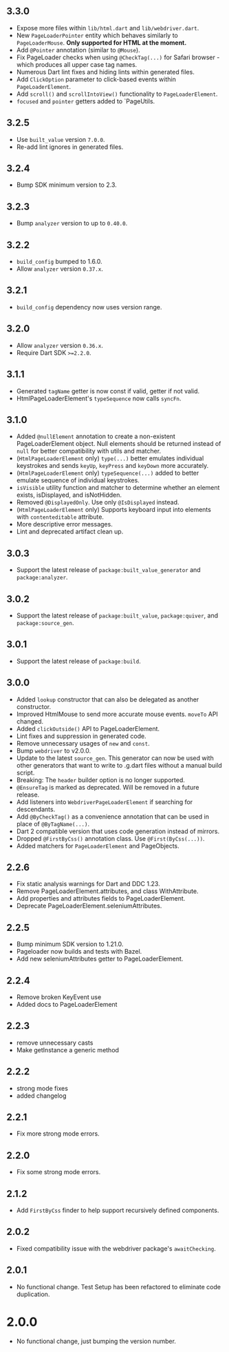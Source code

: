 ## 3.3.0

- Expose more files within `lib/html.dart` and `lib/webdriver.dart`.
- New `PageLoaderPointer` entity which behaves similarly to `PageLoaderMouse`. **Only supported for HTML at the moment.**
- Add `@Pointer` annotation (similar to `@Mouse`).
- Fix PageLoader checks when using `@CheckTag(...)` for Safari browser - which produces all upper case tag names.
- Numerous Dart lint fixes and hiding lints within generated files.
- Add `ClickOption` parameter to click-based events within `PageLoaderElement`.
- Add `scroll()` and `scrollIntoView()` functionality to `PageLoaderElement`.
- `focused` and `pointer` getters added to `PageUtils.

## 3.2.5

- Use `built_value` version `7.0.0`.
- Re-add lint ignores in generated files.

## 3.2.4
- Bump SDK minimum version to 2.3.

## 3.2.3
- Bump `analyzer` version to up to `0.40.0`.

## 3.2.2

- `build_config` bumped to 1.6.0.
- Allow `analyzer` version `0.37.x`.

## 3.2.1

- `build_config` dependency now uses version range.

## 3.2.0

- Allow `analyzer` version `0.36.x`.
- Require Dart SDK `>=2.2.0`.

## 3.1.1

- Generated `tagName` getter is now const if valid, getter if not valid.
- HtmlPageLoaderElement's `typeSequence` now calls `syncFn`.

## 3.1.0

- Added `@nullElement` annotation to create a non-existent PageLoaderElement object. 
  Null elements should be returned instead of `null` for better compatibility with
  utils and matcher.
- (`HtmlPageLoaderElement` only) `type(...)` better emulates individual keystrokes and sends
  `keyUp`, `keyPress` and `keyDown` more accurately.
- (`HtmlPageLoaderElement` only) `typeSequence(...)` added to better emulate sequence of
  individual keystrokes.
- `isVisible` utility function and matcher to determine whether an element exists,
  isDisplayed, and isNotHidden.
- Removed `@DisplayedOnly`. Use only `@IsDisplayed` instead.
- (`HtmlPageLoaderElement` only) Supports keyboard input into elements with 
  `contenteditable` attribute.
- More descriptive error messages.
- Lint and deprecated artifact clean up.

## 3.0.3

- Support the latest release of `package:built_value_generator`
  and `package:analyzer`.

## 3.0.2

- Support the latest release of `package:built_value`,
  `package:quiver`, and `package:source_gen`.

## 3.0.1

- Support the latest release of `package:build`.

## 3.0.0

- Added `lookup` constructor that can also be delegated as another constructor.
- Improved HtmlMouse to send more accurate mouse events. `moveTo` API changed.
- Added `clickOutside()` API to PageLoaderElement.
- Lint fixes and suppression in generated code.
- Remove unnecessary usages of `new` and `const`.
- Bump `webdriver` to v2.0.0.
- Update to the latest `source_gen`. This generator can now be used with other
  generators that want to write to .g.dart files without a manual build script.
- Breaking: The `header` builder option is no longer supported.
- `@EnsureTag` is marked as deprecated. Will be removed in a future
  release.
- Add listeners into `WebdriverPageLoaderElement` if searching for
  descendants.
- Add `@ByCheckTag()` as a convenience annotation that can be used
  in place of `@ByTagName(...)`.
- Dart 2 compatible version that uses code generation instead of
  mirrors.
- Dropped `@FirstByCss()` annotation class. Use `@First(ByCss(...))`.
- Added matchers for `PageLoaderElement` and PageObjects.

## 2.2.6

* Fix static analysis warnings for Dart and DDC 1.23.
* Remove PageLoaderElement.attributes, and class WithAttribute.
* Add properties and attributes fields to PageLoaderElement.
* Deprecate PageLoaderElement.seleniumAttributes.

## 2.2.5

* Bump minimum SDK version to 1.21.0.
* Pageloader now builds and tests with Bazel.
* Add new seleniumAttributes getter to PageLoaderElement.

## 2.2.4

* Remove broken KeyEvent use
* Added docs to PageLoaderElement

## 2.2.3

* remove unnecessary casts
* Make getInstance a generic method

## 2.2.2

* strong mode fixes
* added changelog

## 2.2.1

* Fix more strong mode errors.

## 2.2.0

* Fix some strong mode errors.

## 2.1.2

* Add `FirstByCss` finder to help support recursively defined components.

## 2.0.2

* Fixed compatibility issue with the webdriver package's `awaitChecking`.

## 2.0.1

* No functional change. Test Setup has been refactored to eliminate code
  duplication.

# 2.0.0

* No functional change, just bumping the version number.
